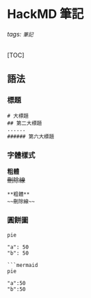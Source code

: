 # HackMD 筆記
###### tags: `筆記`
[TOC]

## 語法
### 標題

```
# 大標題
## 第二大標題
......
###### 第六大標題
```

### 字體樣式

**粗體**  
~~刪除線~~  
```
**粗體** 
~~刪除線~~
```

### 圓餅圖

```mermaid
pie

"a": 50
"b": 50
```

```
```mermaid
pie

"a":50
"b":50
```

